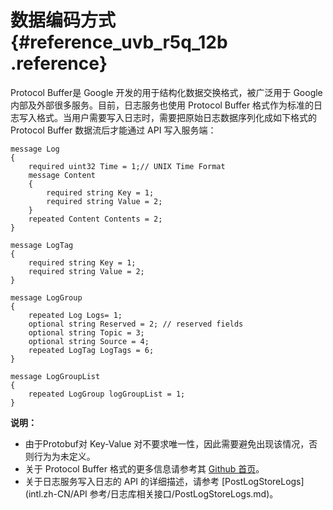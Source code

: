 # 数据编码方式 {#reference_uvb_r5q_12b .reference}

Protocol Buffer是 Google 开发的用于结构化数据交换格式，被广泛用于 Google 内部及外部很多服务。目前，日志服务也使用 Protocol Buffer 格式作为标准的日志写入格式。当用户需要写入日志时，需要把原始日志数据序列化成如下格式的 Protocol Buffer 数据流后才能通过 API 写入服务端：

```
message Log
{
    required uint32 Time = 1;// UNIX Time Format
    message Content
    {
        required string Key = 1;
        required string Value = 2;
    }  
    repeated Content Contents = 2;
}

message LogTag
{
    required string Key = 1;
    required string Value = 2;
}

message LogGroup
{
    repeated Log Logs= 1;
    optional string Reserved = 2; // reserved fields
    optional string Topic = 3;
    optional string Source = 4;
    repeated LogTag LogTags = 6;
}

message LogGroupList
{
    repeated LogGroup logGroupList = 1;
}
```

**说明：** 

-   由于Protobuf对 Key-Value 对不要求唯一性，因此需要避免出现该情况，否则行为为未定义。
-   关于 Protocol Buffer 格式的更多信息请参考其 [Github 首页](https://github.com/google/protobuf)。
-   关于日志服务写入日志的 API 的详细描述，请参考 [PostLogStoreLogs](intl.zh-CN/API 参考/日志库相关接口/PostLogStoreLogs.md)。

